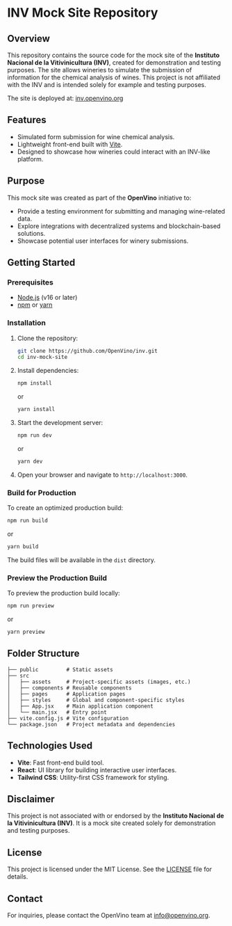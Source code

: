 # INV Mock Site Repository

## Overview
This repository contains the source code for the mock site of the **Instituto Nacional de la Vitivinicultura (INV)**, created for demonstration and testing purposes. The site allows wineries to simulate the submission of information for the chemical analysis of wines. This project is not affiliated with the INV and is intended solely for example and testing purposes.

The site is deployed at: [inv.openvino.org](https://inv.openvino.org)

## Features
- Simulated form submission for wine chemical analysis.
- Lightweight front-end built with [Vite](https://vitejs.dev/).
- Designed to showcase how wineries could interact with an INV-like platform.

## Purpose
This mock site was created as part of the **OpenVino** initiative to:
- Provide a testing environment for submitting and managing wine-related data.
- Explore integrations with decentralized systems and blockchain-based solutions.
- Showcase potential user interfaces for winery submissions.

## Getting Started

### Prerequisites
- [Node.js](https://nodejs.org/) (v16 or later)
- [npm](https://www.npmjs.com/) or [yarn](https://yarnpkg.com/)

### Installation
1. Clone the repository:
   ```bash
   git clone https://github.com/OpenVino/inv.git
   cd inv-mock-site
   ```

2. Install dependencies:
   ```bash
   npm install
   ```
   or
   ```bash
   yarn install
   ```

3. Start the development server:
   ```bash
   npm run dev
   ```
   or
   ```bash
   yarn dev
   ```

4. Open your browser and navigate to `http://localhost:3000`.

### Build for Production
To create an optimized production build:
```bash
npm run build
```
or
```bash
yarn build
```

The build files will be available in the `dist` directory.

### Preview the Production Build
To preview the production build locally:
```bash
npm run preview
```
or
```bash
yarn preview
```

## Folder Structure
```
├── public         # Static assets
├── src
│   ├── assets     # Project-specific assets (images, etc.)
│   ├── components # Reusable components
│   ├── pages      # Application pages
│   ├── styles     # Global and component-specific styles
│   ├── App.jsx    # Main application component
│   └── main.jsx   # Entry point
├── vite.config.js # Vite configuration
└── package.json   # Project metadata and dependencies
```

## Technologies Used
- **Vite**: Fast front-end build tool.
- **React**: UI library for building interactive user interfaces.
- **Tailwind CSS**: Utility-first CSS framework for styling.

## Disclaimer
This project is not associated with or endorsed by the **Instituto Nacional de la Vitivinicultura (INV)**. It is a mock site created solely for demonstration and testing purposes.



## License
This project is licensed under the MIT License. See the [LICENSE](LICENSE) file for details.

## Contact
For inquiries, please contact the OpenVino team at [info@openvino.org](mailto:info@openvino.org).

